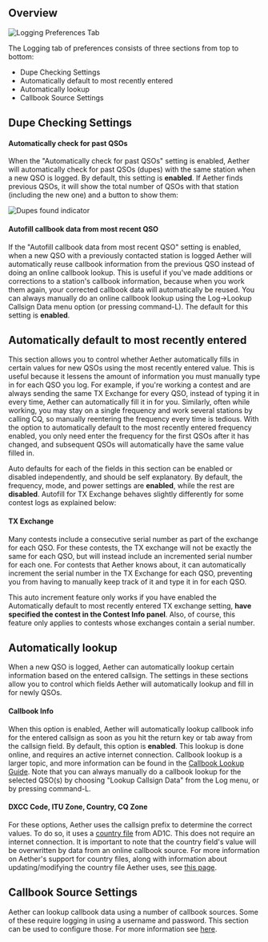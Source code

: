 ## Overview

![Logging Preferences Tab](/images/LoggingPreferences.png)

The Logging tab of preferences consists of three sections from top to bottom:

- Dupe Checking Settings
- Automatically default to most recently entered
- Automatically lookup
- Callbook Source Settings

## Dupe Checking Settings

#### Automatically check for past QSOs

When the "Automatically check for past QSOs" setting is enabled, Aether will automatically check for past QSOs (dupes) with the same station when a new QSO is logged. By default, this setting is **enabled**. If Aether finds previous QSOs, it will show the total number of QSOs with that station (including the new one) and a button to show them:

![Dupes found indicator](/images/DupesIndicator.png)

#### Autofill callbook data from most recent QSO

If the "Autofill callbook data from most recent QSO" setting is enabled, when a new QSO with a previously contacted station is logged Aether will automatically reuse callbook information from the previous QSO instead of doing an online callbook lookup. This is useful if you've made additions or corrections to a station's callbook information, because when you work them again, your corrected callbook data will automatically be reused. You can always manually do an online callbook lookup using the Log->Lookup Callsign Data menu option (or pressing command-L). The default for this setting is **enabled**.

## Automatically default to most recently entered

This section allows you to control whether Aether automatically fills in certain values for new QSOs using the most recently entered value. This is useful because it lessens the amount of information you must manually type in for each QSO you log. For example, if you're working a contest and are always sending the same TX Exchange for every QSO, instead of typing it in every time, Aether can automatically fill it in for you. Similarly, often while working, you may stay on a single frequency and work several stations by calling CQ, so manually reentering the frequency every time is tedious. With the option to automatically default to the most recently entered frequency enabled, you only need enter the frequency for the first QSOs after it has changed, and subsequent QSOs will automatically have the same value filled in.

Auto defaults for each of the fields in this section can be enabled or disabled independently, and should be self explanatory. By default, the frequency, mode, and power settings are **enabled**, while the rest are **disabled**. Autofill for TX Exchange behaves slightly differently for some contest logs as explained below:

#### TX Exchange

Many contests include a consecutive serial number as part of the exchange for each QSO. For these contests, the TX exchange will not be exactly the same for each QSO, but will instead include an incremented serial number for each one. For contests that Aether knows about, it can automatically increment the serial number in the TX Exchange for each QSO, preventing you from having to manually keep track of it and type it in for each QSO.

This auto increment feature only works if you have enabled the Automatically default to most recently entered TX exchange setting, **have specified the contest in the Contest Info panel**. Also, of course, this feature only applies to contests whose exchanges contain a serial number.

## Automatically lookup

When a new QSO is logged, Aether can automatically lookup certain information based on the entered callsign. The settings in these sections allow you to control which fields Aether will automatically lookup and fill in for newly QSOs.

#### Callbook Info

When this option is enabled, Aether will automatically lookup callbook info for the entered callsign as soon as you hit the return key or tab away from the callsign field. By default, this option is **enabled**. This lookup is done online, and requires an active internet connection. Callbook lookup is a larger topic, and more information can be found in the [Callbook Lookup Guide](/callbooklookup.md). Note that you can always manually do a callbook lookup for the selected QSO(s) by choosing "Lookup Callsign Data" from the Log menu, or by pressing command-L.

#### DXCC Code, ITU Zone, Country, CQ Zone

For these options, Aether uses the callsign prefix to determine the correct values. To do so, it uses a [country file](http://www.country-files.com/contest/aether/) from AD1C. This does not require an internet connection. It is important to note that the country field's value will be overwritten by data from an online callbook source. For more information on Aether's support for country files, along with information about updating/modifying the country file Aether uses, see [this page](/misc/countryfiles.md).

## Callbook Source Settings

Aether can lookup callbook data using a number of callbook sources. Some of these require logging in using a username and password. This section can be used to configure those. For more information see [here](/callbooklookup/#callbook-sources).
